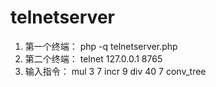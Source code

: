 # telnetserver
1. 第一个终端：
   php -q telnetserver.php
2. 第二个终端：
   telnet 127.0.0.1 8765
3. 输入指令：
   mul 3 7
   incr 9
   div 40 7
   conv_tree
